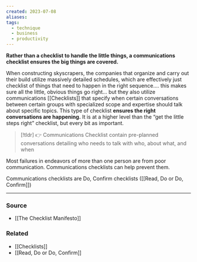 ```yaml
---
created: 2023-07-08
aliases: 
tags:
  - technique
  - business
  - productivity
---
```

**Rather than a checklist to handle the little things, a communications checklist ensures the big things are covered.**

When constructing skyscrapers, the companies that organize and carry out their build utilize massively detailed schedules, which are effectively just checklist of things that need to happen in the right sequence.... this makes sure all the little, obvious things go right... but they also utilize communications [[Checklists]] that specify when certain conversations between certain groups with specialized scope and expertise should talk about specific topics. This type of checklist **ensures the right conversations are happening.** It is at a higher level than the “get the little steps right” checklist, but every bit as important. 

> [!tldr] 👉 Communications Checklist contain pre-planned conversations detailing who needs to talk with who, about what, and when

Most failures in endeavors of more than one person are from poor communication. Communications checklists can help prevent them.

Communications checklists are Do, Confirm checklists ([[Read, Do or Do, Confirm]])

****
### Source
- [[The Checklist Manifesto]]

### Related
- [[Checklists]] 
- [[Read, Do or Do, Confirm]]